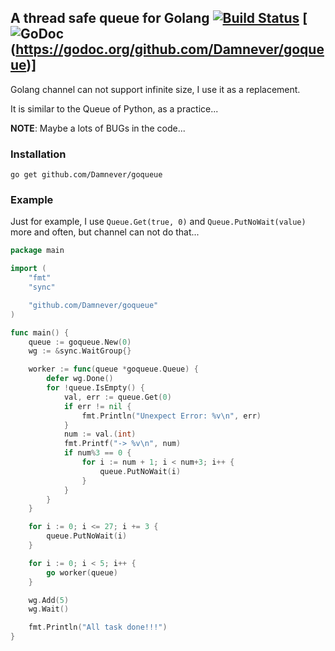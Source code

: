 ## A thread safe queue for Golang [![Build Status](https://travis-ci.org/Damnever/goqueue.svg?branch=master)](https://travis-ci.org/Damnever/goqueue) [![GoDoc](https://godoc.org/github.com/Damnever/goqueue?status.svg)(https://godoc.org/github.com/Damnever/goqueue)]

Golang channel can not support infinite size, I use it as a replacement.

It is similar to the Queue of Python, as a practice...

**NOTE**: Maybe a lots of BUGs in the code...

### Installation

```
go get github.com/Damnever/goqueue
```

### Example

Just for example, I use `Queue.Get(true, 0)` and `Queue.PutNoWait(value)` more and often, but channel can not do that...

```Go
package main

import (
	"fmt"
	"sync"

	"github.com/Damnever/goqueue"
)

func main() {
	queue := goqueue.New(0)
	wg := &sync.WaitGroup{}

	worker := func(queue *goqueue.Queue) {
		defer wg.Done()
		for !queue.IsEmpty() {
			val, err := queue.Get(0)
			if err != nil {
				fmt.Println("Unexpect Error: %v\n", err)
			}
			num := val.(int)
			fmt.Printf("-> %v\n", num)
			if num%3 == 0 {
				for i := num + 1; i < num+3; i++ {
					queue.PutNoWait(i)
				}
			}
		}
	}

	for i := 0; i <= 27; i += 3 {
		queue.PutNoWait(i)
	}

	for i := 0; i < 5; i++ {
		go worker(queue)
	}

	wg.Add(5)
	wg.Wait()

	fmt.Println("All task done!!!")
}
```
